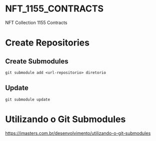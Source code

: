 # NFT_1155_CONTRACTS

NFT Collection 1155 Contracts

# Create Repositories

## Create  Submodules

    git submodule add <url-repositorio> diretorio

## Update

    git submodule update

# Utilizando o Git Submodules
<https://imasters.com.br/desenvolvimento/utilizando-o-git-submodules>
